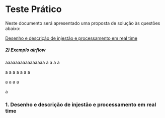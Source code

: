 # Teste Prático

Neste documento será apresentado uma proposta de solução às questões abaixo:

[Desenho e descrição de injestão e processamento em real time](#Desenho-e-descrição-de-injestão-e-processamento-em-real-time) 
##### 2) Exemplo airflow

aaaaaaaaaaaaaaaa
a
a
a
a

a
a
a
a
a
a
a

a
a
a
a













































a
### 1. Desenho e descrição de injestão e processamento em real time
